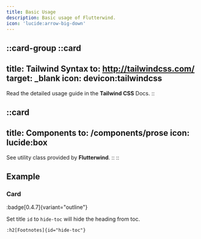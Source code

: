 ```yaml
---
title: Basic Usage
description: Basic usage of Flutterwind.
icon: 'lucide:arrow-big-down'
---
```


::card-group
  ::card
  ---
  title: Tailwind Syntax
  to: http://tailwindcss.com/
  target: _blank
  icon: devicon:tailwindcss
  ---
  Read the detailed usage guide in the **Tailwind CSS** Docs.
  ::

  ::card
  ---
  title: Components
  to: /components/prose
  icon: lucide:box
  ---
  See utility class provided by **Flutterwind**.
  ::
::

## Example

### Card 
:badge[0.4.7]{variant="outline"}

Set title `id` to `hide-toc` will hide the heading from toc.

```mdc
:h2[Footnotes]{id="hide-toc"}
```

